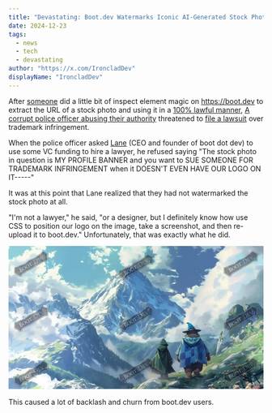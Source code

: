 ```yaml
---
title: "Devastating: Boot​.dev Watermarks Iconic AI-Generated Stock Photo"
date: 2024-12-23
tags: 
  - news
  - tech
  - devastating
author: "https://x.com/IroncladDev"
displayName: "IroncladDev"
---
```


After [someone](https://x.com/IroncladDev) did a little bit of inspect element magic on https://boot.dev to extract the URL of a stock photo and using it in a [100% lawful manner](https://x.com/TehcCringe/status/1870501840636223821), [A corrupt police officer abusing their authority](https://x.com/badcop_) threatened to [file a lawsuit](https://x.com/bootdotdev/status/1870692933617520914) over trademark infringement.

When the police officer asked [Lane](https://x.com/wagslane) (CEO and founder of boot dot dev) to use some VC funding to hire a lawyer, he refused saying "The stock photo in question is MY PROFILE BANNER and you want to SUE SOMEONE FOR TRADEMARK INFRINGEMENT when it DOESN'T EVEN HAVE OUR LOGO ON IT-----"

It was at this point that Lane realized that they had not watermarked the stock photo at all.

"I'm not a lawyer," he said, "or a designer, but I definitely know how use CSS to position our logo on the image, take a screenshot, and then re-upload it to boot.dev." Unfortunately, that was exactly what he did.

![Ugly new cover image](cover.png)

This caused a lot of backlash and churn from boot.dev users.
